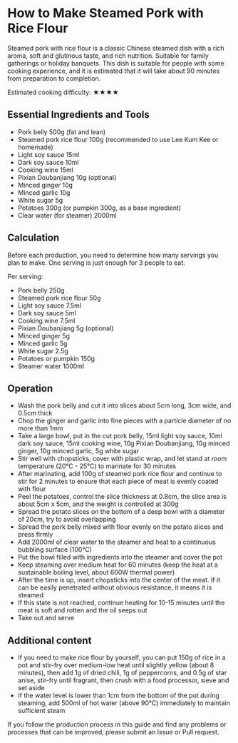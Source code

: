 # How to Make Steamed Pork with Rice Flour

Steamed pork with rice flour is a classic Chinese steamed dish with a rich aroma, soft and glutinous taste, and rich nutrition. Suitable for family gatherings or holiday banquets. This dish is suitable for people with some cooking experience, and it is estimated that it will take about 90 minutes from preparation to completion.

Estimated cooking difficulty: ★★★★

## Essential Ingredients and Tools

- Pork belly 500g (fat and lean)
- Steamed pork rice flour 100g (recommended to use Lee Kum Kee or homemade)
- Light soy sauce 15ml
- Dark soy sauce 10ml
- Cooking wine 15ml
- Pixian Doubanjiang 10g (optional)
- Minced ginger 10g
- Minced garlic 10g
- White sugar 5g
- Potatoes 300g (or pumpkin 300g, as a base ingredient)
- Clear water (for steamer) 2000ml

## Calculation

Before each production, you need to determine how many servings you plan to make. One serving is just enough for 3 people to eat.

Per serving:

- Pork belly 250g
- Steamed pork rice flour 50g
- Light soy sauce 7.5ml
- Dark soy sauce 5ml
- Cooking wine 7.5ml
- Pixian Doubanjiang 5g (optional)
- Minced ginger 5g
- Minced garlic 5g
- White sugar 2.5g
- Potatoes or pumpkin 150g
- Steamer water 1000ml

## Operation

- Wash the pork belly and cut it into slices about 5cm long, 3cm wide, and 0.5cm thick
- Chop the ginger and garlic into fine pieces with a particle diameter of no more than 1mm
- Take a large bowl, put in the cut pork belly, 15ml light soy sauce, 10ml dark soy sauce, 15ml cooking wine, 10g Pixian Doubanjiang, 10g minced ginger, 10g minced garlic, 5g white sugar
- Stir well with chopsticks, cover with plastic wrap, and let stand at room temperature (20°C - 25°C) to marinate for 30 minutes
- After marinating, add 100g of steamed pork rice flour and continue to stir for 2 minutes to ensure that each piece of meat is evenly coated with flour
- Peel the potatoes, control the slice thickness at 0.8cm, the slice area is about 5cm x 5cm, and the weight is controlled at 300g
- Spread the potato slices on the bottom of a deep bowl with a diameter of 20cm, try to avoid overlapping
- Spread the pork belly mixed with flour evenly on the potato slices and press firmly
- Add 2000ml of clear water to the steamer and heat to a continuous bubbling surface (100°C)
- Put the bowl filled with ingredients into the steamer and cover the pot
- Keep steaming over medium heat for 60 minutes (keep the heat at a sustainable boiling level, about 600W thermal power)
- After the time is up, insert chopsticks into the center of the meat. If it can be easily penetrated without obvious resistance, it means it is steamed
- If this state is not reached, continue heating for 10-15 minutes until the meat is soft and rotten and the oil seeps out
- Take out and serve

## Additional content

- If you need to make rice flour by yourself, you can put 150g of rice in a pot and stir-fry over medium-low heat until slightly yellow (about 8 minutes), then add 1g of dried chili, 1g of peppercorns, and 0.5g of star anise, stir-fry until fragrant, then crush with a food processor, sieve and set aside
- If the water level is lower than 1cm from the bottom of the pot during steaming, add 500ml of hot water (above 90°C) immediately to maintain sufficient steam

If you follow the production process in this guide and find any problems or processes that can be improved, please submit an Issue or Pull request.
